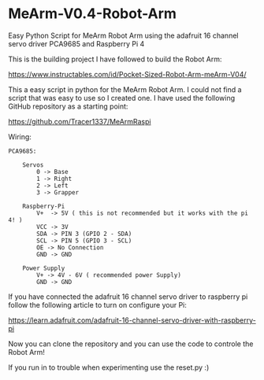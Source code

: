 # MeArm-V0.4-Robot-Arm
Easy Python Script for MeArm Robot Arm using the adafruit 16 channel servo driver PCA9685 and Raspberry Pi 4

This is the building project I have followed to build the Robot Arm:

https://www.instructables.com/id/Pocket-Sized-Robot-Arm-meArm-V04/

This a easy script in python for the MeArm Robot Arm. I could not find a script that was easy to use so I created one. I have used the following GitHub repository as a starting point:

https://github.com/Tracer1337/MeArmRaspi

Wiring:

    PCA9685:

        Servos
            0 -> Base
            1 -> Right
            2 -> Left
            3 -> Grapper

        Raspberry-Pi
            V+  -> 5V ( this is not recommended but it works with the pi 4! )
            VCC -> 3V
            SDA -> PIN 3 (GPIO 2 - SDA)
            SCL -> PIN 5 (GPIO 3 - SCL)
            OE -> No Connection
            GND -> GND

        Power Supply
            V+ -> 4V - 6V ( recommended power Supply)
            GND -> GND
            
If you have connected the adafruit 16 channel servo driver to raspberry pi follow the following article to turn on configure your Pi:

https://learn.adafruit.com/adafruit-16-channel-servo-driver-with-raspberry-pi

Now you can clone the repository and you can use the code to controle the Robot Arm!

If you run in to trouble when  experimenting use the reset.py :)




            
